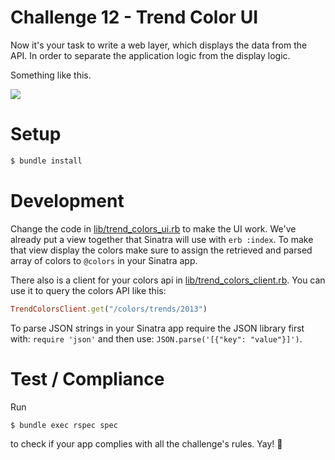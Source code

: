 # Challenge 12 - Trend Color UI

Now it's your task to write a web layer, which displays the data from the API. In order to separate the application logic from the display logic.

Something like this.

![](http://cl.ly/image/47141x2D1I0K/Screen%20Shot%202015-02-17%20at%2000.23.21.png)

# Setup

```sh
$ bundle install
```

# Development

Change the code in [lib/trend_colors_ui.rb](lib/trend_colors_ui.rb) to make the UI work. We've already put a view together that Sinatra will use with ``erb :index``. To make that view display the colors make sure to assign the retrieved and parsed array of colors to ``@colors`` in your Sinatra app.

There also is a client for your colors api in [lib/trend_colors_client.rb](lib/trend_colors_client.rb). You can use it to query the colors API like this:

```ruby
TrendColorsClient.get("/colors/trends/2013")
```

To parse JSON strings in your Sinatra app require the JSON library first with: ``require 'json'`` and then use: ``JSON.parse('[{"key": "value"}]')``.

# Test / Compliance

Run

```sh
$ bundle exec rspec spec
```

to check if your app complies with all the challenge's rules. Yay! :tada:
